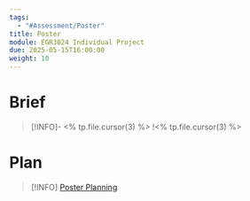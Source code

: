 ```yaml
---
tags:
  - "#Assessment/Poster"
title: Poster
module: EGR3024 Individual Project
due: 2025-05-15T16:00:00
weight: 10
---
```


# Brief

> [!INFO]- <% tp.file.cursor(3) %>
> !<% tp.file.cursor(3) %>

# Plan

> [!INFO] [Poster Planning](Poster%20Planning.md)